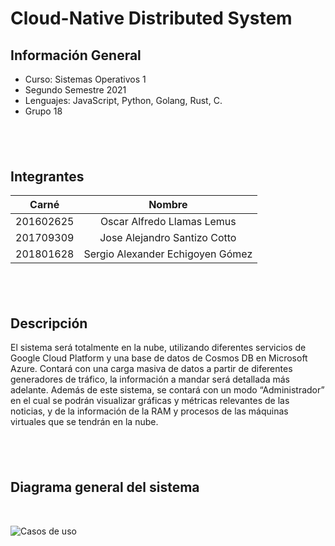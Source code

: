 # Cloud-Native Distributed System

## Información General
- Curso: Sistemas Operativos 1
- Segundo Semestre 2021
- Lenguajes: JavaScript, Python, Golang, Rust, C.
- Grupo 18

&nbsp;
---
## Integrantes

|Carné | Nombre |
|:----:|:----:|
|201602625| Oscar Alfredo Llamas Lemus|
|201709309| Jose Alejandro Santizo Cotto|
|201801628| Sergio Alexander Echigoyen Gómez|

&nbsp;
---


## Descripción

El sistema será totalmente en la nube, utilizando diferentes servicios de Google Cloud Platform y una base de 
datos de Cosmos DB en Microsoft Azure. Contará con una carga masiva de datos a partir de diferentes 
generadores de tráfico, la información a mandar será detallada más adelante. Además de este sistema, se 
contará con un modo “Administrador” en el cual se podrán visualizar gráficas y métricas relevantes de las 
noticias, y de la información de la RAM y procesos de las máquinas virtuales que se tendrán en la nube.

&nbsp;
---

## Diagrama general del sistema
&nbsp;


![Casos de uso](https://i.ibb.co/zX5r7zM/sopes.jpg)